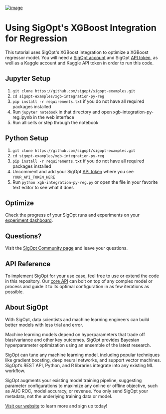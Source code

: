 [![image](https://sigopt.com/static/img/SigOpt_logo_horiz.png?raw=true)](https://sigopt.com)

# Using SigOpt's XGBoost Integration for Regression

This tutorial uses SigOpt's XGBoost integration to optimize a XGBoost regressor model. You will need a [SigOpt account](https://sigopt.com/signup) and SigOpt [API token](https://app.sigopt.com/tokens/info), as well as a Kaggle account and Kaggle API token in order to run this code.

## Jupyter Setup

1. `git clone https://github.com/sigopt/sigopt-examples.git`
2. `cd sigopt-examples/xgb-integration-py-reg`
3. `pip install -r requirements.txt` if you do not have all required packages installed
4. Run `jupyter notebook` in that directory and open xgb-integration-py-reg.ipynb in the web interface
5. Run all cells or step through the notebook

## Python Setup

1. `git clone https://github.com/sigopt/sigopt-examples.git`
2. `cd sigopt-examples/xgb-integration-py-reg`
3. `pip install -r requirements.txt` if you do not have all required packages installed
4.  Uncomment and add your SigOpt [API token](https://app.sigopt.com/tokens/info) where you see `YOUR_API_TOKEN_HERE`
5. Run `python xgb-integration-py-reg.py` or open the file in your favorite text editor to see what it does

## Optimize

Check the progress of your SigOpt runs and experiments on your [experiment dashboard](https://sigopt.com/experiments).

## Questions?
Visit the [SigOpt Community page](https://community.sigopt.com) and leave your questions.

## API Reference
To implement SigOpt for your use case, feel free to use or extend the code in this repository. Our [core API](https://sigopt.com/docs) can bolt on top of any complex model or process and guide it to its optimal configuration in as few iterations as possible. 

## About SigOpt

With SigOpt, data scientists and machine learning engineers can build better models with less trial and error.

Machine learning models depend on hyperparameters that trade off bias/variance and other key outcomes. SigOpt provides Bayesian hyperparameter optimization using an ensemble of the latest research.

SigOpt can tune any machine learning model, including popular techniques like gradient boosting, deep neural networks, and support vector machines. SigOpt’s REST API, Python, and R libraries integrate into any existing ML workflow.

SigOpt augments your existing model training pipeline, suggesting parameter configurations to maximize any online or offline objective, such as AUC ROC, model accuracy, or revenue. You only send SigOpt your metadata, not the underlying training data or model.

[Visit our website](https://sigopt.com) to learn more and sign up today!
